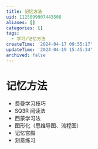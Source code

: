 ```yaml
---
title: 记忆方法
uid: 1125899907443508
aliases: []
categories: []
tags:
  - 学习/记忆方法
createTime: '2024-04-17 09:55:17'
updateTime: '2024-04-19 15:45:34'
archived: false
---
```


# 记忆方法

- 费曼学习技巧
- SQ3R 阅读法
- 西蒙学习法
- 图形化（思维导图、流程图）
- 记忆宫殿
- 刻意练习
